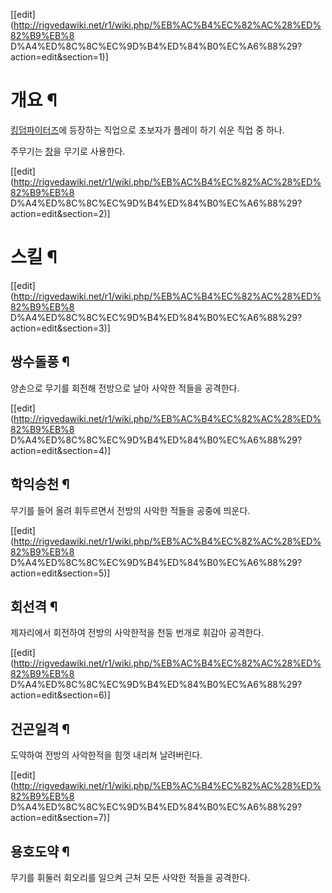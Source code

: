 [[edit](http://rigvedawiki.net/r1/wiki.php/%EB%AC%B4%EC%82%AC%28%ED%82%B9%EB%8
D%A4%ED%8C%8C%EC%9D%B4%ED%84%B0%EC%A6%88%29?action=edit&section=1)]

# 개요 ¶

[킹덤파이터즈](%ED%82%B9%EB%8D%A4%ED%8C%8C%EC%9D%B4%ED%84%B0%EC%A6%88.md)에 등장하는
직업으로 초보자가 플레이 하기 쉬운 직업 중 하나.

  

주무기는 [창](%EC%B0%BD.md)을 무기로 사용한다.

  

[[edit](http://rigvedawiki.net/r1/wiki.php/%EB%AC%B4%EC%82%AC%28%ED%82%B9%EB%8
D%A4%ED%8C%8C%EC%9D%B4%ED%84%B0%EC%A6%88%29?action=edit&section=2)]

# 스킬 ¶

[[edit](http://rigvedawiki.net/r1/wiki.php/%EB%AC%B4%EC%82%AC%28%ED%82%B9%EB%8
D%A4%ED%8C%8C%EC%9D%B4%ED%84%B0%EC%A6%88%29?action=edit&section=3)]

## 쌍수돌풍 ¶

양손으로 무기를 회전해 전방으로 날아 사악한 적들을 공격한다.

[[edit](http://rigvedawiki.net/r1/wiki.php/%EB%AC%B4%EC%82%AC%28%ED%82%B9%EB%8
D%A4%ED%8C%8C%EC%9D%B4%ED%84%B0%EC%A6%88%29?action=edit&section=4)]

## 학익승천 ¶

무기를 들어 올려 휘두르면서 전방의 사악한 적들을 공중에 띄운다.

[[edit](http://rigvedawiki.net/r1/wiki.php/%EB%AC%B4%EC%82%AC%28%ED%82%B9%EB%8
D%A4%ED%8C%8C%EC%9D%B4%ED%84%B0%EC%A6%88%29?action=edit&section=5)]

## 회선격 ¶

제자리에서 회전하여 전방의 사악한적을 천둥 번개로 휘감아 공격한다.

[[edit](http://rigvedawiki.net/r1/wiki.php/%EB%AC%B4%EC%82%AC%28%ED%82%B9%EB%8
D%A4%ED%8C%8C%EC%9D%B4%ED%84%B0%EC%A6%88%29?action=edit&section=6)]

## 건곤일격 ¶

도약하여 전방의 사악한적을 힘껏 내리쳐 날려버린다.

[[edit](http://rigvedawiki.net/r1/wiki.php/%EB%AC%B4%EC%82%AC%28%ED%82%B9%EB%8
D%A4%ED%8C%8C%EC%9D%B4%ED%84%B0%EC%A6%88%29?action=edit&section=7)]

## 용호도약 ¶

무기를 휘둘러 회오리를 일으켜 근처 모든 사악한 적들을 공격한다.


